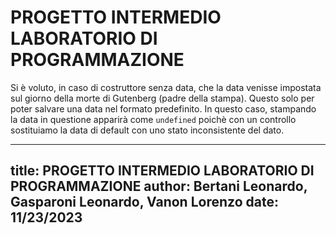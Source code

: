 # PROGETTO INTERMEDIO LABORATORIO DI PROGRAMMAZIONE

Si è voluto, in caso di costruttore senza data, che la data venisse impostata sul giorno della morte di Gutenberg (padre della stampa). Questo solo per poter salvare una data nel formato predefinito. In questo caso, stampando la data in questione apparirà come `undefined` poichè con un controllo sostituiamo la data di default con uno stato inconsistente del dato. 

---
title: PROGETTO INTERMEDIO LABORATORIO DI PROGRAMMAZIONE
author: Bertani Leonardo, Gasparoni Leonardo, Vanon Lorenzo
date: 11/23/2023
---